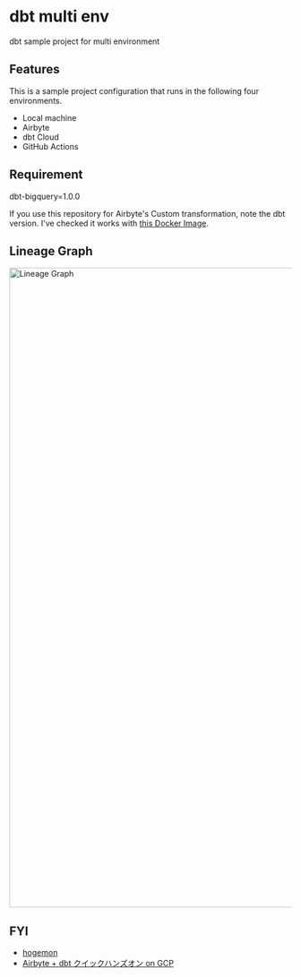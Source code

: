# dbt multi env

dbt sample project for multi environment

## Features

This is a sample project configuration that runs in the following four environments.

- Local machine
- Airbyte
- dbt Cloud
- GitHub Actions

## Requirement

dbt-bigquery=1.0.0

If you use this repository for Airbyte's Custom transformation, note the dbt version. 
I've checked it works with [this Docker Image](https://hub.docker.com/layers/xemuliam/dbt/1.0.0-bigquery/images/sha256-e81e486f02ed9ba5e9f61f0392a72ddae717143e0301608460cc3290f76de4e0?context=explore).



## Lineage Graph

<img width="1143" alt="Lineage Graph" src="https://user-images.githubusercontent.com/85531893/145744803-0cfe9cd7-976a-4082-afbe-6b7125c928a0.png">

## FYI
- [hogemon](https://github.com/ken6377/hogemon)
- [Airbyte + dbt クイックハンズオン on GCP](https://kwknkk.hatenablog.com/entry/2021/12/06/171912)
